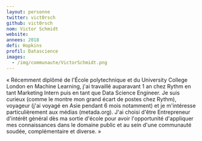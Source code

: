 ```yaml
---
layout: personne
twitter: vict0rsch
github: vict0rsch
nom: Victor Schmidt
website:
annees: 2018
defi: Hopkins
profil: Datascience
images:
  - /img/communaute/VictorSchmidt.png
---
```


« Récemment diplômé de l'École polytechnique et du University College
London en Machine Learning, j'ai travaillé auparavant 1 an chez Rythm
en tant Marketing Intern puis en tant que Data Science Engineer.  Je
suis curieux (comme le montre mon grand écart de postes chez Rythm),
voyageur (j'ai voyagé en Asie pendant 6 mois notamment) et je
m'intéresse particulièrement aux médias (metada.org). J'ai choisi
d'être Entrepreneur d'intérêt général dès ma sortie d'école pour avoir
l'opportunité d'appliquer mes connaissances dans le domaine public et
au sein d'une communauté soudée, complémentaire et diverse. »
